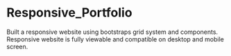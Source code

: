 # Responsive_Portfolio

Built a responsive website using bootstraps grid system and components. 
Responsive website is fully viewable and compatible on desktop and mobile screen.

